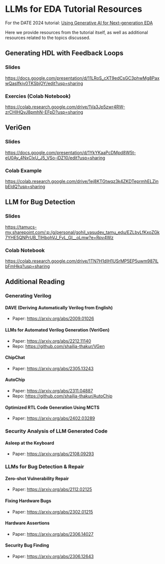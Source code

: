 # LLMs for EDA Tutorial Resources
For the DATE 2024 tutorial: [Using Generative AI for Next-generation EDA](https://www.date-conference.com/embedded-tutorial/et01)

Here we provide resources from the tutorial itself, as well as additional resources related to the topics discussed.

## Generating HDL with Feedback Loops
### Slides
https://docs.google.com/presentation/d/11LRoS_cXT9edCsGC3phwMg8PaxwQasIfkjv0TKSbjOY/edit?usp=sharing

### Exercies (Colab Notebook)
https://colab.research.google.com/drive/1Va3Jp5zwr4RW-zrCHIHQvJ8pmhN-EFpD?usp=sharing

## VeriGen

### Slides
https://docs.google.com/presentation/d/1YkYKaaPcDMpd8W5t-eU0Ay_4NxClxU_J5_VSo-iDZ10/edit?usp=sharing

### Colab Example
https://colab.research.google.com/drive/1ej8KTGtwqz3k4ZKDTeprmhELZinbEIdQ?usp=sharing

## LLM for Bug Detection

### Slides
https://tamucs-my.sharepoint.com/:p:/g/personal/gohil_vasudev_tamu_edu/EZLbyLfKxoZGk7YHE5QNPrUB_TlHbohVJ_FvL_GI__oLmw?e=Rpv4Wz

### Colab Notebook
https://colab.research.google.com/drive/1TN7H1dIH1USrMP5EP5uwm987lLbFmHkq?usp=sharing

## Additional Reading
### Generating Verilog
#### DAVE (Deriving Automatically Verilog from English)
- Paper: https://arxiv.org/abs/2009.01026
#### LLMs for Automated Verilog Generation (VeriGen)
- Paper: https://arxiv.org/abs/2212.11140
- Repo: https://github.com/shailja-thakur/VGen
#### ChipChat
- Paper: https://arxiv.org/abs/2305.13243
#### AutoChip
- Paper: https://arxiv.org/abs/2311.04887
- Repo: https://github.com/shailja-thakur/AutoChip
#### Optimized RTL Code Generation Using MCTS
- Paper: https://arxiv.org/abs/2402.03289
### Security Analysis of LLM Generated Code
#### Asleep at the Keyboard
- Paper: https://arxiv.org/abs/2108.09293
### LLMs for Bug Detection & Repair
#### Zero-shot Vulnerability Repair
- Paper: https://arxiv.org/abs/2112.02125
#### Fixing Hardware Bugs
- Paper: https://arxiv.org/abs/2302.01215
#### Hardware Assertions
- Paper: https://arxiv.org/abs/2306.14027
#### Security Bug Finding
- Paper: https://arxiv.org/abs/2306.12643
